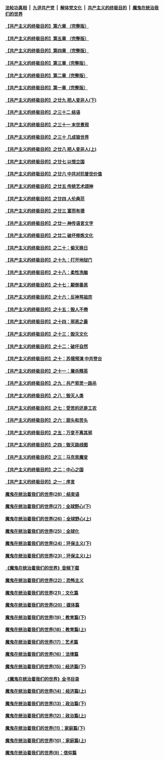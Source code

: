 ####  [法轮功真相](../../../../basic/blob/master/README.md?t=06192231) &nbsp;|&nbsp; [九评共产党](../../../../9ping.md/blob/master/README.md?t=06192231) &nbsp;|&nbsp; [解体党文化](../../../../jtdwh.md/blob/master/README.md?t=06192231)  &nbsp;|&nbsp; [共产主义的终极目的](../../../../gczydzjmd.md/blob/master/README.md?t=06192231) &nbsp;|&nbsp; [魔鬼在统治我们的世界](../../../../mgztzwmdsj.md/blob/master/README.md?t=06192231) 

#### [【共产主义的终极目的】第六章 （完整版）](../pages/nsc422/n11428913.md?t=06192231) 

#### [【共产主义的终极目的】第五章 （完整版）](../pages/nsc422/n11428912.md?t=06192231) 

#### [【共产主义的终极目的】第四章 （完整版）](../pages/nsc422/n11428907.md?t=06192231) 

#### [【共产主义的终极目的】第三章（完整版）](../pages/nsc422/n11428848.md?t=06192231) 

#### [【共产主义的终极目的】第二章（完整版）](../pages/nsc422/n11428831.md?t=06192231) 

#### [【共产主义的终极目的】第一章（完整版）](../pages/nsc422/n11417651.md?t=06192231) 

#### [【共产主义的终极目的】之廿九 把人变非人(下)](../pages/nsc422/n11344140.md?t=06192231) 

#### [【共产主义的终极目的】之三十二 结语](../pages/nsc422/n11360535.md?t=06192231) 

#### [【共产主义的终极目的】之三十一 末世景观](../pages/nsc422/n11351129.md?t=06192231) 

#### [【共产主义的终极目的】之三十 几成狼世界](../pages/nsc422/n11348280.md?t=06192231) 

#### [【共产主义的终极目的】之廿八 把人变非人(上)](../pages/nsc422/n11340492.md?t=06192231) 

#### [【共产主义的终极目的】之廿七 以恨立国](../pages/nsc422/n11336944.md?t=06192231) 

#### [【共产主义的终极目的】之廿六 中共对抗普世价值](../pages/nsc422/n11324785.md?t=06192231) 

#### [【共产主义的终极目的】之廿五 传统艺术颂神](../pages/nsc422/n11296396.md?t=06192231) 

#### [【共产主义的终极目的】之廿四 人伦典范](../pages/nsc422/n11296397.md?t=06192231) 

#### [【共产主义的终极目的】之廿三 富而有德](../pages/nsc422/n11283598.md?t=06192231) 

#### [【共产主义的终极目的】之廿一 神传语言文字](../pages/nsc422/n11263265.md?t=06192231) 

#### [【共产主义的终极目的】之廿二 破坏修炼文化](../pages/nsc422/n11245728.md?t=06192231) 

#### [【共产主义的终极目的】之二十：偷天换日](../pages/nsc422/n11238846.md?t=06192231) 

#### [【共产主义的终极目的】之十九：打开地狱门](../pages/nsc422/n11206376.md?t=06192231) 

#### [【共产主义的终极目的】之十八：柔性洗脑](../pages/nsc422/n11199994.md?t=06192231) 

#### [【共产主义的终极目的】之十七：颠倒善恶](../pages/nsc422/n11179782.md?t=06192231) 

#### [【共产主义的终极目的】之十六：反神骂祖宗](../pages/nsc422/n11166798.md?t=06192231) 

#### [【共产主义的终极目的】之十五：毁人不倦](../pages/nsc422/n11166792.md?t=06192231) 

#### [【共产主义的终极目的】之十四：邪恶之最](../pages/nsc422/n11150249.md?t=06192231) 

#### [【共产主义的终极目的】之十三：毁灭文化](../pages/nsc422/n11135227.md?t=06192231) 

#### [【共产主义的终极目的】之十二：破坏自然](../pages/nsc422/n11135214.md?t=06192231) 

#### [【共产主义的终极目的】之十：苏俄预演 中共登台](../pages/nsc422/n11118424.md?t=06192231) 

#### [【共产主义的终极目的】之十一：屠杀精英](../pages/nsc422/n11118442.md?t=06192231) 

#### [【共产主义的终极目的】之九：共产邪灵一路杀](../pages/nsc422/n11114139.md?t=06192231) 

#### [【共产主义的终极目的】之八：毁灭人类](../pages/nsc422/n11108503.md?t=06192231) 

#### [【共产主义的终极目的】之七：受苦的还是工农](../pages/nsc422/n11101809.md?t=06192231) 

#### [【共产主义的终极目的】之六：甜头和苦头](../pages/nsc422/n11096971.md?t=06192231) 

#### [【共产主义的终极目的】之五：万变不离其邪](../pages/nsc422/n11091285.md?t=06192231) 

#### [【共产主义的终极目的】之四：毁灭路线图](../pages/nsc422/n11086284.md?t=06192231) 

#### [【共产主义的终极目的】之三：马克思魔变](../pages/nsc422/n11061941.md?t=06192231) 

#### [【共产主义的终极目的】之二：中心之国](../pages/nsc422/n11047728.md?t=06192231) 

#### [【共产主义的终极目的】之一：序言](../pages/nsc422/n11086077.md?t=06192231) 

#### [魔鬼在统治着我们的世界(28)：结束语](../pages/nsc422/n10936246.md?t=06192231) 

#### [魔鬼在统治着我们的世界(27)：全球野心(下)](../pages/nsc422/n10928319.md?t=06192231) 

#### [魔鬼在统治着我们的世界(26)：全球野心(上)](../pages/nsc422/n10900318.md?t=06192231) 

#### [魔鬼在统治着我们的世界(25)：全球化](../pages/nsc422/n10788205.md?t=06192231) 

#### [魔鬼在统治着我们的世界(24)：环保主义(下)](../pages/nsc422/n10695307.md?t=06192231) 

#### [魔鬼在统治着我们的世界(23)：环保主义(上)](../pages/nsc422/n10688613.md?t=06192231) 

#### [《魔鬼在统治着我们的世界》音频下载](../pages/nsc422/n10635553.md?t=06192231) 

#### [魔鬼在统治着我们的世界(22)：恐怖主义](../pages/nsc422/n10614727.md?t=06192231) 

#### [魔鬼在统治着我们的世界(21)：文化篇](../pages/nsc422/n10597706.md?t=06192231) 

#### [魔鬼在统治着我们的世界(20)：媒体篇](../pages/nsc422/n10586579.md?t=06192231) 

#### [魔鬼在统治着我们的世界(19)：教育篇(下)](../pages/nsc422/n10564808.md?t=06192231) 

#### [魔鬼在统治着我们的世界(18)：教育篇(上)](../pages/nsc422/n10526970.md?t=06192231) 

#### [魔鬼在统治着我们的世界(17)：艺术篇](../pages/nsc422/n10499093.md?t=06192231) 

#### [魔鬼在统治着我们的世界(16)：法律篇](../pages/nsc422/n10485969.md?t=06192231) 

#### [魔鬼在统治着我们的世界(15)：经济篇(下)](../pages/nsc422/n10469975.md?t=06192231) 

#### [《魔鬼在统治着我们的世界》全书目录](../pages/nsc422/n10464261.md?t=06192231) 

#### [魔鬼在统治着我们的世界(14)：经济篇(上)](../pages/nsc422/n10457370.md?t=06192231) 

#### [魔鬼在统治着我们的世界(13)：政治篇(下)](../pages/nsc422/n10448270.md?t=06192231) 

#### [魔鬼在统治着我们的世界(12)：政治篇(上)](../pages/nsc422/n10444576.md?t=06192231) 

#### [魔鬼在统治着我们的世界(11)：家庭篇(下)](../pages/nsc422/n10440961.md?t=06192231) 

#### [魔鬼在统治着我们的世界(10)：家庭篇(上)](../pages/nsc422/n10435448.md?t=06192231) 

#### [魔鬼在统治着我们的世界(9)：信仰篇](../pages/nsc422/n10432159.md?t=06192231) 


